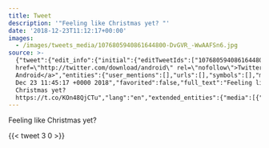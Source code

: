 ```yaml
---
title: Tweet
description: '"Feeling like Christmas yet? "'
date: '2018-12-23T11:12:17+00:00'
images:
  - /images/tweets_media/1076805940861644800-DvGVR_-WwAAFSn6.jpg
source: >-
  {"tweet":{"edit_info":{"initial":{"editTweetIds":["1076805940861644800"],"editableUntil":"2018-12-23T12:45:17.045Z","editsRemaining":"5","isEditEligible":true}},"retweeted":false,"source":"<a
  href=\"http://twitter.com/download/android\" rel=\"nofollow\">Twitter for
  Android</a>","entities":{"user_mentions":[],"urls":[],"symbols":[],"media":[{"expanded_url":"https://twitter.com/toychicken/status/1076805940861644800/photo/1","indices":["28","51"],"url":"https://t.co/KOn48QjCTu","media_url":"http://pbs.twimg.com/media/DvGVR_-WwAAFSn6.jpg","id_str":"1076805922381545472","id":"1076805922381545472","media_url_https":"https://pbs.twimg.com/media/DvGVR_-WwAAFSn6.jpg","sizes":{"large":{"w":"1887","h":"2048","resize":"fit"},"small":{"w":"627","h":"680","resize":"fit"},"thumb":{"w":"150","h":"150","resize":"crop"},"medium":{"w":"1106","h":"1200","resize":"fit"}},"type":"photo","display_url":"pic.twitter.com/KOn48QjCTu"}],"hashtags":[]},"display_text_range":["0","51"],"favorite_count":"3","id_str":"1076805940861644800","truncated":false,"retweet_count":"0","id":"1076805940861644800","possibly_sensitive":false,"created_at":"Sun
  Dec 23 11:45:17 +0000 2018","favorited":false,"full_text":"Feeling like
  Christmas yet?
  https://t.co/KOn48QjCTu","lang":"en","extended_entities":{"media":[{"expanded_url":"https://twitter.com/toychicken/status/1076805940861644800/photo/1","indices":["28","51"],"url":"https://t.co/KOn48QjCTu","media_url":"http://pbs.twimg.com/media/DvGVR_-WwAAFSn6.jpg","id_str":"1076805922381545472","id":"1076805922381545472","media_url_https":"https://pbs.twimg.com/media/DvGVR_-WwAAFSn6.jpg","sizes":{"large":{"w":"1887","h":"2048","resize":"fit"},"small":{"w":"627","h":"680","resize":"fit"},"thumb":{"w":"150","h":"150","resize":"crop"},"medium":{"w":"1106","h":"1200","resize":"fit"}},"type":"photo","display_url":"pic.twitter.com/KOn48QjCTu"}]}}}
---
```

Feeling like Christmas yet? 
    
{{< tweet 3 0 >}}
    
